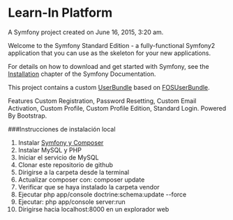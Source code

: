 Learn-In Platform
==================

A Symfony project created on June 16, 2015, 3:20 am.

Welcome to the Symfony Standard Edition - a fully-functional Symfony2
application that you can use as the skeleton for your new applications.

For details on how to download and get started with Symfony, see the
[Installation][1] chapter of the Symfony Documentation.

This project contains a custom [UserBundle][2] based on [FOSUserBundle][3].

Features Custom Registration, Password Resetting, Custom Email Activation,
Custom Profile, Custom Profile Edition, Standard Login. Powered By
Bootstrap.

###Instrucciones de instalación local

1. Instalar [Symfony y Composer][4]
2. Instalar MySQL y PHP
3. Iniciar el servicio de MySQL
4. Clonar este repositorio de github
5. Dirigirse a la carpeta desde la terminal
6. Actualizar composer con: composer update
7. Verificar que se haya instalado la carpeta vendor
8. Ejecutar php app/console doctrine:schema:update --force
9. Ejecutar: php app/console server:run
10. Dirigirse hacia localhost:8000 en un explorador web
 

[1]:  http://symfony.com/doc/2.6/book/installation.html
[2]:  https://github.com/fcpauldiaz/plataforma_virtual/tree/master/src/UserBundle
[3]:  https://github.com/FriendsOfSymfony/FOSUserBundle
[4]:http://symfony.com/doc/current/book/installation.html
